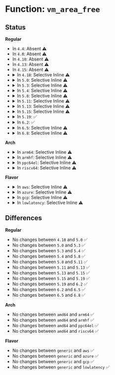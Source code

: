 # Function: <code>vm_area_free</code>

## Status
<b>Regular</b>
<ul>
<li>
In <code>4.4</code>: Absent ⚠️
</li>
<li>
In <code>4.8</code>: Absent ⚠️
</li>
<li>
In <code>4.10</code>: Absent ⚠️
</li>
<li>
In <code>4.13</code>: Absent ⚠️
</li>
<li>
In <code>4.15</code>: Absent ⚠️
</li>
<li>
<details>
<summary>In <code>4.18</code>: Selective Inline ⚠️</summary>

```c
void vm_area_free(struct vm_area_struct *vma);
```

**Collision:** Unique Global

**Inline:** Selective

**Transformation:** False

**Instances:**

```
In kernel/fork.c (ffffffff8108bba7)
Location: kernel/fork.c:336
Inline: True
Inline callers:
  - kernel/fork.c:copy_mm
Direct callers:
  - mm/mmap.c:__install_special_mapping
  - mm/mmap.c:copy_vma
  - mm/mmap.c:__split_vma
  - mm/mmap.c:mmap_region
  - mm/mmap.c:mmap_region
  - mm/mmap.c:__vma_adjust
  - mm/mmap.c:remove_vma
```
**Symbols:**

```
ffffffff8108bd10-ffffffff8108bd2a: vm_area_free (STB_GLOBAL)
```
</details>
</li>
<li>
<details>
<summary>In <code>5.0</code>: Selective Inline ⚠️</summary>

```c
void vm_area_free(struct vm_area_struct *vma);
```

**Collision:** Unique Global

**Inline:** Selective

**Transformation:** False

**Instances:**

```
In kernel/fork.c (ffffffff81093590)
Location: kernel/fork.c:355
Inline: True
Direct callers:
  - mm/mmap.c:__install_special_mapping
  - mm/mmap.c:copy_vma
  - mm/mmap.c:__split_vma
  - mm/mmap.c:mmap_region
  - mm/mmap.c:mmap_region
  - mm/mmap.c:__vma_adjust
  - mm/mmap.c:remove_vma
```
**Symbols:**

```
ffffffff81093590-ffffffff810935aa: vm_area_free (STB_GLOBAL)
```
</details>
</li>
<li>
<details>
<summary>In <code>5.3</code>: Selective Inline ⚠️</summary>

```c
void vm_area_free(struct vm_area_struct *vma);
```

**Collision:** Unique Global

**Inline:** Selective

**Transformation:** False

**Instances:**

```
In kernel/fork.c (ffffffff8109799f)
Location: kernel/fork.c:361
Inline: True
Inline callers:
  - kernel/fork.c:dup_mmap
Direct callers:
  - mm/mmap.c:__install_special_mapping
  - mm/mmap.c:copy_vma
  - mm/mmap.c:__split_vma
  - mm/mmap.c:mmap_region
  - mm/mmap.c:mmap_region
  - mm/mmap.c:__vma_adjust
  - mm/mmap.c:remove_vma
```
**Symbols:**

```
ffffffff81097cb0-ffffffff81097cca: vm_area_free (STB_GLOBAL)
```
</details>
</li>
<li>
<details>
<summary>In <code>5.4</code>: Selective Inline ⚠️</summary>

```c
void vm_area_free(struct vm_area_struct *vma);
```

**Collision:** Unique Global

**Inline:** Selective

**Transformation:** False

**Instances:**

```
In kernel/fork.c (ffffffff8109e05f)
Location: kernel/fork.c:370
Inline: True
Inline callers:
  - kernel/fork.c:dup_mmap
Direct callers:
  - mm/mmap.c:__install_special_mapping
  - mm/mmap.c:copy_vma
  - mm/mmap.c:__split_vma
  - mm/mmap.c:mmap_region
  - mm/mmap.c:mmap_region
  - mm/mmap.c:__vma_adjust
  - mm/mmap.c:remove_vma
```
**Symbols:**

```
ffffffff8109e370-ffffffff8109e38a: vm_area_free (STB_GLOBAL)
```
</details>
</li>
<li>
<details>
<summary>In <code>5.8</code>: Selective Inline ⚠️</summary>

```c
void vm_area_free(struct vm_area_struct *vma);
```

**Collision:** Unique Global

**Inline:** Selective

**Transformation:** False

**Instances:**

```
In kernel/fork.c (ffffffff810a57d4)
Location: kernel/fork.c:374
Inline: True
Inline callers:
  - kernel/fork.c:dup_mmap
Direct callers:
  - mm/mmap.c:__install_special_mapping
  - mm/mmap.c:copy_vma
  - mm/mmap.c:__split_vma
  - mm/mmap.c:mmap_region
  - mm/mmap.c:mmap_region
  - mm/mmap.c:__vma_adjust
  - mm/mmap.c:remove_vma
  - fs/exec.c:__bprm_mm_init
```
**Symbols:**

```
ffffffff810a5960-ffffffff810a597a: vm_area_free (STB_GLOBAL)
```
</details>
</li>
<li>
<details>
<summary>In <code>5.11</code>: Selective Inline ⚠️</summary>

```c
void vm_area_free(struct vm_area_struct *vma);
```

**Collision:** Unique Global

**Inline:** Selective

**Transformation:** False

**Instances:**

```
In kernel/fork.c (ffffffff810a0fcc)
Location: kernel/fork.c:377
Inline: True
Inline callers:
  - kernel/fork.c:dup_mmap
Direct callers:
  - mm/mmap.c:__install_special_mapping
  - mm/mmap.c:copy_vma
  - mm/mmap.c:__split_vma
  - mm/mmap.c:mmap_region
  - mm/mmap.c:mmap_region
  - mm/mmap.c:mmap_region
  - mm/mmap.c:__vma_adjust
  - mm/mmap.c:remove_vma
  - fs/exec.c:__bprm_mm_init
```
**Symbols:**

```
ffffffff810a1150-ffffffff810a116a: vm_area_free (STB_GLOBAL)
```
</details>
</li>
<li>
<details>
<summary>In <code>5.13</code>: Selective Inline ⚠️</summary>

```c
void vm_area_free(struct vm_area_struct *vma);
```

**Collision:** Unique Global

**Inline:** Selective

**Transformation:** False

**Instances:**

```
In kernel/fork.c (ffffffff810a1d43)
Location: kernel/fork.c:378
Inline: True
Inline callers:
  - kernel/fork.c:dup_mmap
Direct callers:
  - mm/mmap.c:__install_special_mapping
  - mm/mmap.c:copy_vma
  - mm/mmap.c:__split_vma
  - mm/mmap.c:mmap_region
  - mm/mmap.c:mmap_region
  - mm/mmap.c:__vma_adjust
  - mm/mmap.c:remove_vma
  - fs/exec.c:__bprm_mm_init
```
**Symbols:**

```
ffffffff810a1ec0-ffffffff810a1eda: vm_area_free (STB_GLOBAL)
```
</details>
</li>
<li>
<details>
<summary>In <code>5.15</code>: Selective Inline ⚠️</summary>

```c
void vm_area_free(struct vm_area_struct *vma);
```

**Collision:** Unique Global

**Inline:** Selective

**Transformation:** False

**Instances:**

```
In kernel/fork.c (ffffffff810b391b)
Location: kernel/fork.c:378
Inline: True
Inline callers:
  - kernel/fork.c:dup_mmap
Direct callers:
  - mm/mmap.c:__install_special_mapping
  - mm/mmap.c:copy_vma
  - mm/mmap.c:__split_vma
  - mm/mmap.c:mmap_region
  - mm/mmap.c:mmap_region
  - mm/mmap.c:mmap_region
  - mm/mmap.c:__vma_adjust
  - mm/mmap.c:remove_vma
  - fs/exec.c:__bprm_mm_init
```
**Symbols:**

```
ffffffff810b2ca0-ffffffff810b2cba: vm_area_free (STB_GLOBAL)
```
</details>
</li>
<li>
<details>
<summary>In <code>5.19</code>: ✅</summary>

```c
void vm_area_free(struct vm_area_struct *vma);
```

**Collision:** Unique Global

**Inline:** No

**Transformation:** False

**Instances:**

```
In kernel/fork.c (ffffffff810c8f40)
Location: kernel/fork.c:489
Inline: False
Direct callers:
  - kernel/fork.c:dup_mmap
  - mm/mmap.c:__install_special_mapping
  - mm/mmap.c:copy_vma
  - mm/mmap.c:__split_vma
  - mm/mmap.c:mmap_region
  - mm/mmap.c:mmap_region
  - mm/mmap.c:__vma_adjust
  - mm/mmap.c:remove_vma
  - fs/exec.c:alloc_bprm
```
**Symbols:**

```
ffffffff810c8f40-ffffffff810c8fa4: vm_area_free (STB_GLOBAL)
```
</details>
</li>
<li>
<details>
<summary>In <code>6.2</code>: ✅</summary>

```c
void vm_area_free(struct vm_area_struct *vma);
```

**Collision:** Unique Global

**Inline:** No

**Transformation:** False

**Instances:**

```
In kernel/fork.c (ffffffff810e6400)
Location: kernel/fork.c:487
Inline: False
Direct callers:
  - kernel/fork.c:dup_mmap
  - mm/mmap.c:__install_special_mapping
  - mm/mmap.c:copy_vma
  - mm/mmap.c:do_brk_flags
  - mm/mmap.c:mmap_region
  - mm/mmap.c:mmap_region
  - mm/mmap.c:__split_vma
  - mm/mmap.c:__vma_adjust
  - mm/mmap.c:__vma_adjust
  - mm/mmap.c:vma_expand
  - mm/mmap.c:remove_vma
  - fs/exec.c:alloc_bprm
```
**Symbols:**

```
ffffffff810e6400-ffffffff810e645d: vm_area_free (STB_GLOBAL)
```
</details>
</li>
<li>
<details>
<summary>In <code>6.5</code>: Selective Inline ⚠️</summary>

```c
void vm_area_free(struct vm_area_struct *vma);
```

**Collision:** Unique Global

**Inline:** Selective

**Transformation:** False

**Instances:**

```
In kernel/fork.c (ffffffff810f29ea)
Location: kernel/fork.c:548
Inline: True
Inline callers:
  - kernel/fork.c:dup_mmap
Direct callers:
  - mm/mmap.c:__install_special_mapping
  - mm/mmap.c:copy_vma
  - mm/mmap.c:do_brk_flags
  - mm/mmap.c:mmap_region
  - mm/mmap.c:mmap_region
  - mm/mmap.c:__split_vma
  - mm/mmap.c:vma_complete
  - mm/mmap.c:vma_complete
  - mm/mmap.c:remove_vma
  - fs/exec.c:alloc_bprm
```
**Symbols:**

```
ffffffff810f1db0-ffffffff810f1dcf: vm_area_free (STB_GLOBAL)
```
</details>
</li>
<li>
<details>
<summary>In <code>6.8</code>: Selective Inline ⚠️</summary>

```c
void vm_area_free(struct vm_area_struct *vma);
```

**Collision:** Unique Global

**Inline:** Selective

**Transformation:** False

**Instances:**

```
In kernel/fork.c (ffffffff810fb6a0)
Location: kernel/fork.c:528
Inline: True
Inline callers:
  - kernel/fork.c:dup_mmap
Direct callers:
  - mm/mmap.c:__install_special_mapping
  - mm/mmap.c:copy_vma
  - mm/mmap.c:do_brk_flags
  - mm/mmap.c:mmap_region
  - mm/mmap.c:mmap_region
  - mm/mmap.c:__split_vma
  - mm/mmap.c:vma_complete
  - mm/mmap.c:vma_complete
  - mm/mmap.c:remove_vma
  - fs/exec.c:alloc_bprm
```
**Symbols:**

```
ffffffff810fba30-ffffffff810fba4f: vm_area_free (STB_GLOBAL)
```
</details>
</li>
</ul>
<b>Arch</b>
<ul>
<li>
<details>
<summary>In <code>arm64</code>: Selective Inline ⚠️</summary>

```c
void vm_area_free(struct vm_area_struct *vma);
```

**Collision:** Unique Global

**Inline:** Selective

**Transformation:** False

**Instances:**

```
In kernel/fork.c (ffff8000100f2c0c)
Location: kernel/fork.c:370
Inline: True
Inline callers:
  - kernel/fork.c:dup_mmap
Direct callers:
  - mm/mmap.c:__install_special_mapping
  - mm/mmap.c:copy_vma
  - mm/mmap.c:__split_vma
  - mm/mmap.c:mmap_region
  - mm/mmap.c:mmap_region
  - mm/mmap.c:__vma_adjust
  - mm/mmap.c:remove_vma
```
**Symbols:**

```
ffff8000100f2f00-ffff8000100f2f34: vm_area_free (STB_GLOBAL)
```
</details>
</li>
<li>
<details>
<summary>In <code>armhf</code>: Selective Inline ⚠️</summary>

```c
void vm_area_free(struct vm_area_struct *vma);
```

**Collision:** Unique Global

**Inline:** Selective

**Transformation:** False

**Instances:**

```
In kernel/fork.c (c035153c)
Location: kernel/fork.c:370
Inline: True
Inline callers:
  - kernel/fork.c:dup_mmap
Direct callers:
  - mm/mmap.c:__install_special_mapping
  - mm/mmap.c:copy_vma
  - mm/mmap.c:__split_vma
  - mm/mmap.c:mmap_region
  - mm/mmap.c:mmap_region
  - mm/mmap.c:__vma_adjust
  - mm/mmap.c:remove_vma
  - fs/exec.c:__do_execve_file
  - fs/exec.c:__do_execve_file
```
**Symbols:**

```
c035178c-c03517b8: vm_area_free (STB_GLOBAL)
```
</details>
</li>
<li>
<details>
<summary>In <code>ppc64el</code>: Selective Inline ⚠️</summary>

```c
void vm_area_free(struct vm_area_struct *vma);
```

**Collision:** Unique Global

**Inline:** Selective

**Transformation:** False

**Instances:**

```
In kernel/fork.c (c0000000001388a4)
Location: kernel/fork.c:370
Inline: True
Inline callers:
  - kernel/fork.c:dup_mmap
Direct callers:
  - mm/mmap.c:__install_special_mapping
  - mm/mmap.c:copy_vma
  - mm/mmap.c:__split_vma
  - mm/mmap.c:mmap_region
  - mm/mmap.c:mmap_region
  - mm/mmap.c:__vma_adjust
  - mm/mmap.c:remove_vma
```
**Symbols:**

```
c000000000138c60-c000000000138ca0: vm_area_free (STB_GLOBAL)
```
</details>
</li>
<li>
<details>
<summary>In <code>riscv64</code>: Selective Inline ⚠️</summary>

```c
void vm_area_free(struct vm_area_struct *vma);
```

**Collision:** Unique Global

**Inline:** Selective

**Transformation:** False

**Instances:**

```
In kernel/fork.c (ffffffe0000bf826)
Location: kernel/fork.c:370
Inline: True
Inline callers:
  - kernel/fork.c:dup_mmap
Direct callers:
  - mm/mmap.c:__install_special_mapping
  - mm/mmap.c:copy_vma
  - mm/mmap.c:__split_vma
  - mm/mmap.c:mmap_region
  - mm/mmap.c:mmap_region
  - mm/mmap.c:__vma_adjust
  - mm/mmap.c:remove_vma
  - fs/exec.c:__do_execve_file
  - fs/exec.c:__do_execve_file
```
**Symbols:**

```
ffffffe0000bfaf8-ffffffe0000bfb2a: vm_area_free (STB_GLOBAL)
```
</details>
</li>
</ul>
<b>Flavor</b>
<ul>
<li>
<details>
<summary>In <code>aws</code>: Selective Inline ⚠️</summary>

```c
void vm_area_free(struct vm_area_struct *vma);
```

**Collision:** Unique Global

**Inline:** Selective

**Transformation:** False

**Instances:**

```
In kernel/fork.c (ffffffff8109797f)
Location: kernel/fork.c:370
Inline: True
Inline callers:
  - kernel/fork.c:dup_mmap
Direct callers:
  - mm/mmap.c:__install_special_mapping
  - mm/mmap.c:copy_vma
  - mm/mmap.c:__split_vma
  - mm/mmap.c:mmap_region
  - mm/mmap.c:mmap_region
  - mm/mmap.c:__vma_adjust
  - mm/mmap.c:remove_vma
```
**Symbols:**

```
ffffffff81097c90-ffffffff81097caa: vm_area_free (STB_GLOBAL)
```
</details>
</li>
<li>
<details>
<summary>In <code>azure</code>: Selective Inline ⚠️</summary>

```c
void vm_area_free(struct vm_area_struct *vma);
```

**Collision:** Unique Global

**Inline:** Selective

**Transformation:** False

**Instances:**

```
In kernel/fork.c (ffffffff810863ff)
Location: kernel/fork.c:370
Inline: True
Inline callers:
  - kernel/fork.c:dup_mmap
Direct callers:
  - mm/mmap.c:__install_special_mapping
  - mm/mmap.c:copy_vma
  - mm/mmap.c:__split_vma
  - mm/mmap.c:mmap_region
  - mm/mmap.c:mmap_region
  - mm/mmap.c:__vma_adjust
  - mm/mmap.c:remove_vma
```
**Symbols:**

```
ffffffff81086700-ffffffff8108671a: vm_area_free (STB_GLOBAL)
```
</details>
</li>
<li>
<details>
<summary>In <code>gcp</code>: Selective Inline ⚠️</summary>

```c
void vm_area_free(struct vm_area_struct *vma);
```

**Collision:** Unique Global

**Inline:** Selective

**Transformation:** False

**Instances:**

```
In kernel/fork.c (ffffffff8109792f)
Location: kernel/fork.c:370
Inline: True
Inline callers:
  - kernel/fork.c:dup_mmap
Direct callers:
  - mm/mmap.c:__install_special_mapping
  - mm/mmap.c:copy_vma
  - mm/mmap.c:__split_vma
  - mm/mmap.c:mmap_region
  - mm/mmap.c:mmap_region
  - mm/mmap.c:__vma_adjust
  - mm/mmap.c:remove_vma
```
**Symbols:**

```
ffffffff81097c40-ffffffff81097c5a: vm_area_free (STB_GLOBAL)
```
</details>
</li>
<li>
<details>
<summary>In <code>lowlatency</code>: Selective Inline ⚠️</summary>

```c
void vm_area_free(struct vm_area_struct *vma);
```

**Collision:** Unique Global

**Inline:** Selective

**Transformation:** False

**Instances:**

```
In kernel/fork.c (ffffffff8109f52f)
Location: kernel/fork.c:370
Inline: True
Inline callers:
  - kernel/fork.c:dup_mmap
Direct callers:
  - mm/mmap.c:__install_special_mapping
  - mm/mmap.c:copy_vma
  - mm/mmap.c:__split_vma
  - mm/mmap.c:mmap_region
  - mm/mmap.c:mmap_region
  - mm/mmap.c:__vma_adjust
  - mm/mmap.c:remove_vma
```
**Symbols:**

```
ffffffff8109f840-ffffffff8109f85a: vm_area_free (STB_GLOBAL)
```
</details>
</li>
</ul>

## Differences
<b>Regular</b>
<ul>
<li>
No changes between <code>4.18</code> and <code>5.0</code> ✅
</li>
<li>
No changes between <code>5.0</code> and <code>5.3</code> ✅
</li>
<li>
No changes between <code>5.3</code> and <code>5.4</code> ✅
</li>
<li>
No changes between <code>5.4</code> and <code>5.8</code> ✅
</li>
<li>
No changes between <code>5.8</code> and <code>5.11</code> ✅
</li>
<li>
No changes between <code>5.11</code> and <code>5.13</code> ✅
</li>
<li>
No changes between <code>5.13</code> and <code>5.15</code> ✅
</li>
<li>
No changes between <code>5.15</code> and <code>5.19</code> ✅
</li>
<li>
No changes between <code>5.19</code> and <code>6.2</code> ✅
</li>
<li>
No changes between <code>6.2</code> and <code>6.5</code> ✅
</li>
<li>
No changes between <code>6.5</code> and <code>6.8</code> ✅
</li>
</ul>
<b>Arch</b>
<ul>
<li>
No changes between <code>amd64</code> and <code>arm64</code> ✅
</li>
<li>
No changes between <code>amd64</code> and <code>armhf</code> ✅
</li>
<li>
No changes between <code>amd64</code> and <code>ppc64el</code> ✅
</li>
<li>
No changes between <code>amd64</code> and <code>riscv64</code> ✅
</li>
</ul>
<b>Flavor</b>
<ul>
<li>
No changes between <code>generic</code> and <code>aws</code> ✅
</li>
<li>
No changes between <code>generic</code> and <code>azure</code> ✅
</li>
<li>
No changes between <code>generic</code> and <code>gcp</code> ✅
</li>
<li>
No changes between <code>generic</code> and <code>lowlatency</code> ✅
</li>
</ul>
